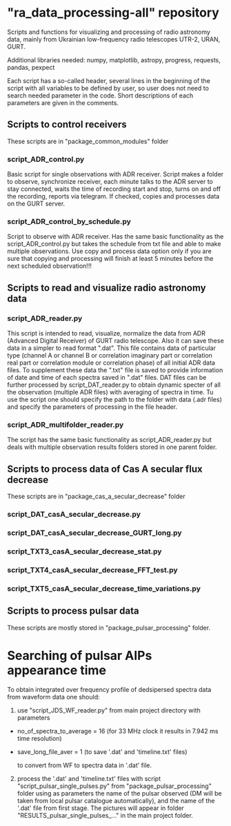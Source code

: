 # "ra_data_processing-all" repository
Scripts and functions for visualizing and processing of radio astronomy data,
mainly from Ukrainian low-frequency radio telescopes UTR-2, URAN, GURT.

Additional libraries needed: 
numpy, matplotlib, astropy, progress, requests, pandas, pexpect

Each script has a so-called header, several lines in the beginning of the script
with all variables to be defined by user, so user does not need to search needed
parameter in the code. Short descriptions of each parameters are given in the 
comments.

## Scripts to control receivers
These scripts are in "package_common_modules" folder
### script_ADR_control.py
Basic script for single observations with ADR receiver. Script makes a folder 
to observe, synchronize receiver, each minute talks to the ADR server to stay 
connected, waits the time of recording start and stop, turns on and off the 
recording, reports via telegram. If checked, copies and processes data on 
the GURT server.  

### script_ADR_control_by_schedule.py
Script to observe with ADR receiver. Has the same basic functionality as the 
script_ADR_control.py but takes the schedule from txt file and able to make 
multiple observations. Use copy and process data option only if you are sure
that copying and processing will finish at least 5 minutes before the next 
scheduled observation!!! 

## Scripts to read and visualize radio astronomy data

### script_ADR_reader.py
This script is intended to read, visualize, normalize the data from ADR
(Advanced Digital Receiver) of GURT radio telescope. Also it can save these data
in a simpler to read format ".dat". This file contains data of particular type
(channel A or channel B or correlation imaginary part or correlation real part
or correlation module or correlation phase) of all initial ADR data files.
To supplement these data the ".txt" file is saved to provide information of date
and time of each spectra saved in ".dat" files.
DAT files can be further processed by script_DAT_reader.py to obtain dynamic
specter of all the observation (multiple ADR files) with averaging of spectra
in time.
Tu use the script one should specify the path to the folder with data (.adr
files) and specify the parameters of processing in the file header. 

### script_ADR_multifolder_reader.py
The script has the same basic functionality as script_ADR_reader.py but deals 
with multiple observation results folders stored in one parent folder.

## Scripts to process data of Cas A secular flux decrease
These scripts are in "package_cas_a_secular_decrease" folder
### script_DAT_casA_secular_decrease.py
### script_DAT_casA_secular_decrease_GURT_long.py
### script_TXT3_casA_secular_decrease_stat.py
### script_TXT4_casA_secular_decrease_FFT_test.py
### script_TXT5_casA_secular_decrease_time_variations.py

## Scripts to process pulsar data
These scripts are mostly stored in "package_pulsar_processing" folder.

# Searching of pulsar AIPs appearance time
To obtain integrated over frequency profile of dedsipersed spectra data from waveform data
one should:

1) use "script_JDS_WF_reader.py" from main project directory with parameters
 
* no_of_spectra_to_average = 16 (for 33 MHz clock it results in 7.942 ms time resolution)

* save_long_file_aver = 1 (to save '.dat' and 'timeline.txt' files)

  to convert from WF to spectra data in '.dat' file.

2) process the '.dat' and 'timeline.txt' files with script "script_pulsar_single_pulses.py" from 
"package_pulsar_processing" folder using
as parameters the name of the pulsar observed (DM will be taken from local pulsar catalogue automatically), and
the name of the '.dat' file from first stage.
The pictures will appear in folder "RESULTS_pulsar_single_pulses_..." in the main project folder.
